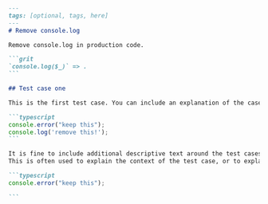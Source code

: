 ````markdown {% fileName=".grit/patterns/remove_console_log.md" %}
---
tags: [optional, tags, here]
---
# Remove console.log

Remove console.log in production code.

```grit
`console.log($_)` => .
```

## Test case one

This is the first test case. You can include an explanation of the case here.

```typescript
console.error("keep this");
console.log('remove this!');
```

It is fine to include additional descriptive text around the test cases.
This is often used to explain the context of the test case, or to explain a convention.

```typescript
console.error("keep this");

```
````
